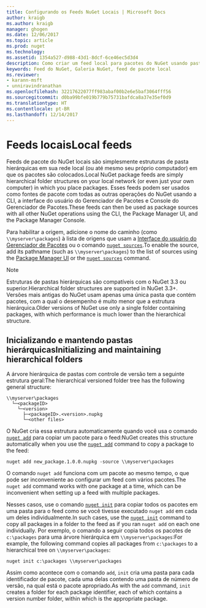 ```yaml
---
title: Configurando os Feeds NuGet Locais | Microsoft Docs
author: kraigb
ms.author: kraigb
manager: ghogen
ms.date: 12/06/2017
ms.topic: article
ms.prod: nuget
ms.technology: 
ms.assetid: 1354a527-d988-43d1-8dcf-6ce46ec5d3d4
description: Como criar um feed local para pacotes do NuGet usando pastas em sua rede local
keywords: Feed do NuGet, Galeria NuGet, feed de pacote local
ms.reviewer:
- karann-msft
- unniravindranathan
ms.openlocfilehash: 32217622077ff983abaf00b2e6e5baf3064fff56
ms.sourcegitcommit: d0ba99bfe019b779b75731bafdca8a37e35ef0d9
ms.translationtype: HT
ms.contentlocale: pt-BR
ms.lasthandoff: 12/14/2017
---
```

# <a name="local-feeds"></a><span data-ttu-id="f6462-104">Feeds locais</span><span class="sxs-lookup"><span data-stu-id="f6462-104">Local feeds</span></span>

<span data-ttu-id="f6462-105">Feeds de pacote do NuGet locais são simplesmente estruturas de pasta hierárquicas em sua rede local (ou até mesmo seu próprio computador) em que os pacotes são colocados.</span><span class="sxs-lookup"><span data-stu-id="f6462-105">Local NuGet package feeds are simply hierarchical folder structures on your local network (or even just your own computer) in which you place packages.</span></span> <span data-ttu-id="f6462-106">Esses feeds podem ser usados como fontes de pacote com todas as outras operações do NuGet usando a CLI, a interface do usuário do Gerenciador de Pacotes e Console do Gerenciador de Pacotes.</span><span class="sxs-lookup"><span data-stu-id="f6462-106">These feeds can then be used as package sources with all other NuGet operations using the CLI, the Package Manager UI, and the Package Manager Console.</span></span>

<span data-ttu-id="f6462-107">Para habilitar a origem, adicione o nome do caminho (como `\\myserver\packages`) à lista de origens que usam a [Interface do usuário do Gerenciador de Pacotes](../tools/package-manager-ui.md#package-sources) ou o comando [`nuget sources`](../tools/cli-ref-sources.md).</span><span class="sxs-lookup"><span data-stu-id="f6462-107">To enable the source, add its pathname (such as `\\myserver\packages`) to the list of sources using the [Package Manager UI](../tools/package-manager-ui.md#package-sources) or the [`nuget sources`](../tools/cli-ref-sources.md) command.</span></span>

> [!Note]
> <span data-ttu-id="f6462-108">Estruturas de pastas hierárquicas são compatíveis com o NuGet 3.3 ou superior.</span><span class="sxs-lookup"><span data-stu-id="f6462-108">Hierarchical folder structures are supported in NuGet 3.3+.</span></span> <span data-ttu-id="f6462-109">Versões mais antigas do NuGet usam apenas uma única pasta que contém pacotes, com a qual o desempenho é muito menor que a estrutura hierárquica.</span><span class="sxs-lookup"><span data-stu-id="f6462-109">Older versions of NuGet use only a single folder containing packages, with which performance is much lower than the hierarchical structure.</span></span>

## <a name="initializing-and-maintaining-hierarchical-folders"></a><span data-ttu-id="f6462-110">Inicializando e mantendo pastas hierárquicas</span><span class="sxs-lookup"><span data-stu-id="f6462-110">Initializing and maintaining hierarchical folders</span></span>

<span data-ttu-id="f6462-111">A árvore hierárquica de pastas com controle de versão tem a seguinte estrutura geral:</span><span class="sxs-lookup"><span data-stu-id="f6462-111">The hierarchical versioned folder tree has the following general structure:</span></span>

    \\myserver\packages
      └─<packageID>
        └─<version>
          ├─<packageID>.<version>.nupkg
          └─<other files>

<span data-ttu-id="f6462-112">O NuGet cria essa estrutura automaticamente quando você usa o comando [`nuget add`](../tools/cli-ref-add.md) para copiar um pacote para o feed:</span><span class="sxs-lookup"><span data-stu-id="f6462-112">NuGet creates this structure automatically when you use the [`nuget add`](../tools/cli-ref-add.md) command to copy a package to the feed:</span></span>

```
nuget add new_package.1.0.0.nupkg -source \\myserver\packages
```

<span data-ttu-id="f6462-113">O comando `nuget add` funciona com um pacote ao mesmo tempo, o que pode ser inconveniente ao configurar um feed com vários pacotes.</span><span class="sxs-lookup"><span data-stu-id="f6462-113">The `nuget add` command works with one package at a time, which can be inconvenient when setting up a feed with multiple packages.</span></span>

<span data-ttu-id="f6462-114">Nesses casos, use o comando [`nuget init`](../tools/cli-ref-init.md) para copiar todos os pacotes em uma pasta para o feed como se você tivesse executado `nuget add` em cada um deles individualmente.</span><span class="sxs-lookup"><span data-stu-id="f6462-114">In such cases, use the [`nuget init`](../tools/cli-ref-init.md) command to copy all packages in a folder to the feed as if you ran `nuget add` on each one individually.</span></span> <span data-ttu-id="f6462-115">Por exemplo, o comando a seguir copia todos os pacotes de `c:\packages` para uma árvore hierárquica em `\\myserver\packages`:</span><span class="sxs-lookup"><span data-stu-id="f6462-115">For example, the following command copies all packages from `c:\packages` to a hierarchical tree on `\\myserver\packages`:</span></span>

```
nuget init c:\packages \\myserver\packages
```

<span data-ttu-id="f6462-116">Assim como acontece com o comando `add`, `init` cria uma pasta para cada identificador de pacote, cada uma delas contendo uma pasta de número de versão, na qual está o pacote apropriado.</span><span class="sxs-lookup"><span data-stu-id="f6462-116">As with the `add` command, `init` creates a folder for each package identifier, each of which contains a version number folder, within which is the appropriate package.</span></span>
